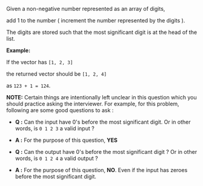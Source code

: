 Given a non-negative number represented as an array of digits,

add 1 to the number ( increment the number represented by the digits ).

The digits are stored such that the most significant digit is at the head of the list.

**Example:**

If the vector has `[1, 2, 3]`

the returned vector should be `[1, 2, 4]`

as `123 + 1 = 124`.


**NOTE:** Certain things are intentionally left unclear in this question which you should practice asking the interviewer.
For example, for this problem, following are some good questions to ask :

* **Q :** Can the input have 0's before the most significant digit. Or in other words, is `0 1 2 3` a valid input ?
* **A :** For the purpose of this question, **YES**

* **Q :** Can the output have 0's before the most significant digit ? Or in other words, is `0 1 2 4` a valid output ?
* **A :** For the purpose of this question, **NO**. Even if the input has zeroes before the most significant digit.

